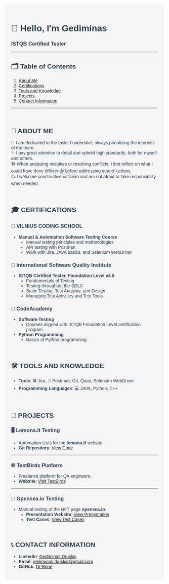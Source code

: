 <div style="background-color: #f5f5f5; color: #2c3e50; padding: 20px; border-radius: 10px; font-family: Arial, sans-serif;">


# 👋 Hello, I'm Gediminas  
### ISTQB Certified Tester  

---

## 🗂️ Table of Contents
1. [About Me](#about-me)
2. [Certifications](#certifications)
3. [Tools and Knowledge](#tools-and-knowledge)
4. [Projects](#projects)
5. [Contact Information](#contact-information)

---

<br>

## <a id="about-me"></a>📌 ABOUT ME

💬 I am dedicated to the tasks I undertake, always prioritizing the interests of the team.  
✨ I pay great attention to detail and uphold high standards, both for myself and others.  
🛠️ When analyzing mistakes or resolving conflicts, I first reflect on what I could have done differently before addressing others' actions.  
👍 I welcome constructive criticism and am not afraid to take responsibility when needed.  

<br>

## <a id="certifications"></a>🎓 CERTIFICATIONS

### 📘 VILNIUS CODING SCHOOL
- **Manual & Automation Software Testing Course**
  - Manual testing principles and methodologies  
  - API testing with Postman  
  - Work with Jira, JAVA basics, and Selenium WebDriver  

### 🏅 International Software Quality Institute
- **ISTQB Certified Tester, Foundation Level v4.0**
  - Fundamentals of Testing  
  - Testing throughout the SDLC  
  - Static Testing, Test Analysis, and Design  
  - Managing Test Activities and Test Tools  

### 📙 CodeAcademy
- **Software Testing**
  - Courses aligned with ISTQB Foundation Level certification program.  
- **Python Programming**
  - Basics of Python programming.  

<br>

## <a id="tools-and-knowledge"></a>🛠️ TOOLS AND KNOWLEDGE

- **Tools**: 🛠️ Jira, 🧪 Postman, Git, Qase, Selenium WebDriver  
- **Programming Languages**: 💻 JAVA, Python, C++  

<br>

## <a id="projects"></a>📂 PROJECTS

### 🖥️ Lemona.lt Testing
- Automation tests for the **lemona.lt** website.  
- **Git Repository**: [View Code](https://github.com/Dr-Brine/FinalTest.git)  

---

### 🌐 TestBirds Platform
- Freelance platform for QA engineers.  
- **Website**: [Visit TestBirds](https://nest.testbirds.com/)  

---

### 🎨 Opensea.io Testing
- Manual testing of the NFT page **opensea.io**.  
  - **Presentation Website**: [View Presentation](https://630fabed3f938.site123.me/)  
  - **Test Cases**: [View Test Cases](https://drive.google.com/file/d/17Fb96haiJ72PieYs1Zm2sICevV6qzzHO/view?usp=sharing)  

<br>

## <a id="contact-information"></a>📞 CONTACT INFORMATION

- **LinkedIn**: [Gediminas Druskis](https://www.linkedin.com/in/gediminas-druskis-2a388a88/)  
- **Email**: [gediminas.druskis@gmail.com](mailto:gediminas.druskis@gmail.com)  
- **GitHub**: [Dr-Brine](https://github.com/Dr-Brine)  

</div>
